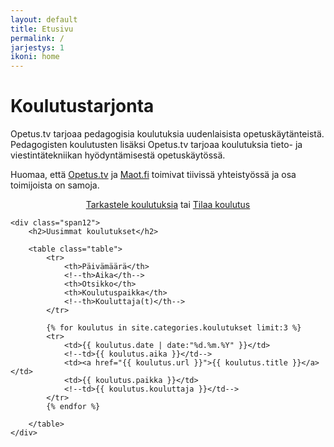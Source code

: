 ```yaml
---
layout: default
title: Etusivu
permalink: /
jarjestys: 1
ikoni: home
---
```



<div class="row">
	<div class="hero-unit text-centered">
		<h1>Koulutustarjonta</h1>
		<p>
			Opetus.tv tarjoaa pedagogisia koulutuksia uudenlaisista opetuskäytänteistä.
			Pedagogisten koulutusten lisäksi Opetus.tv tarjoaa koulutuksia tieto- ja viestintätekniikan hyödyntämisestä opetuskäytössä.
		</p>
		<p>
			Huomaa, että <a href="http://opetus.tv">Opetus.tv</a> ja <a href="http://maot.fi" title="Matematiikan opetuksen tulevaisuus">Maot.fi</a> toimivat tiivissä yhteistyössä ja osa toimijoista on samoja.
		</p>
		<p style="text-align: center;">
			<a href="/listaus/" class="btn btn-warning btn-large">Tarkastele koulutuksia</a> tai
			<a href="/tilaa-koulutus" class="btn btn-large">Tilaa koulutus</a>
		</p>
	</div>

	<div class="span12">
		<h2>Uusimmat koulutukset</h2>

		<table class="table">
			<tr>
				<th>Päivämäärä</th>
				<!--th>Aika</th-->
				<th>Otsikko</th>
				<th>Koulutuspaikka</th>
				<!--th>Kouluttaja(t)</th-->
			</tr>

			{% for koulutus in site.categories.koulutukset limit:3 %}
			<tr>
				<td>{{ koulutus.date | date:"%d.%m.%Y" }}</td>
				<!--td>{{ koulutus.aika }}</td-->
		    	<td><a href="{{ koulutus.url }}">{{ koulutus.title }}</a></td>
		    	<td>{{ koulutus.paikka }}</td>
		    	<!--td>{{ koulutus.kouluttaja }}</td-->
		    </tr>
			{% endfor %}

		</table>
	</div>
</div>